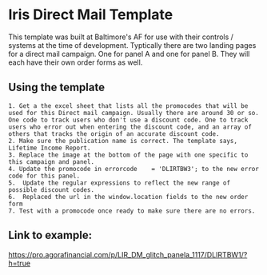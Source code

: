 # Iris Direct Mail Template
This template was built at Baltimore's AF for use with their controls / systems at the time of development. Typtically there are two landing pages for a direct mail campaign. One for panel A and one for panel B. They will each have their own order forms as well. 


##  Using the template
	1. Get a the excel sheet that lists all the promocodes that will be used for this Direct mail campaign. Usually there are around 30 or so. One code to track users who don't use a discount code. One to track users who error out when entering the discount code, and an array of others that tracks the origin of an accurate discount code. 
	2. Make sure the publication name is correct. The template says, Lifetime Income Report.
	3. Replace the image at the bottom of the page with one specific to this campaign and panel. 
	4. Update the promocode in errorcode 	= 'DLIRTBW3'; to the new error code for this panel.
	5.  Update the regular expressions to reflect the new range of possible discount codes. 
	6.  Replaced the url in the window.location fields to the new order form
	7. Test with a promocode once ready to make sure there are no errors. 

## Link to example: 
https://pro.agorafinancial.com/p/LIR_DM_glitch_panela_1117/DLIRTBW1/?h=true